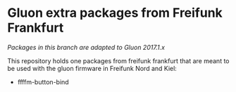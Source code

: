 # Gluon extra packages from Freifunk Frankfurt

*Packages in this branch are adapted to Gluon 2017.1.x*

This repository holds one packages from freifunk frankfurt that are meant to be
used with the gluon firmware in Freifunk Nord and Kiel:

- ffffm-button-bind
